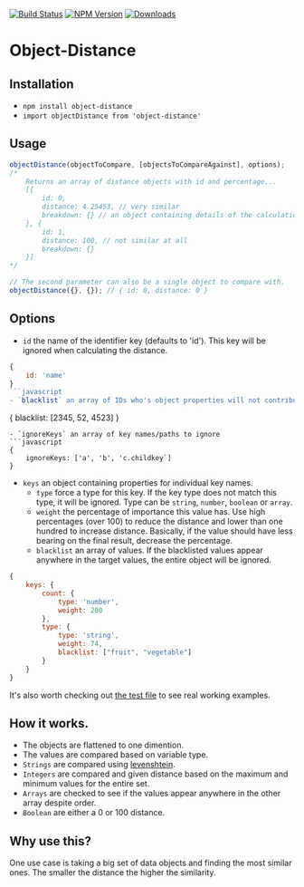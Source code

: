 [![Build Status](https://travis-ci.org/krazyjakee/object-distance.svg?branch=master)](https://travis-ci.org/krazyjakee/object-distance)
[![NPM Version](https://img.shields.io/npm/v/object-distance.svg)](https://www.npmjs.com/package/object-distance)
[![Downloads](https://img.shields.io/npm/dm/object-distance.svg)](https://www.npmjs.com/package/object-distance)

# Object-Distance

## Installation
- `npm install object-distance`
- `import objectDistance from 'object-distance'`

## Usage
```javascript
objectDistance(objectToCompare, [objectsToCompareAgainst], options);
/*
    Returns an array of distance objects with id and percentage...
    [{
        id: 0,
        distance: 4.25453, // very similar
        breakdown: {} // an object containing details of the calculation
    }, {
        id: 1,
        distance: 100, // not similar at all
        breakdown: {}
    }]
*/

// The second parameter can also be a single object to compare with.
objectDistance({}, {}); // { id: 0, distance: 0 }
```

## Options

- `id` the name of the identifier key (defaults to 'id'). This key will be ignored when calculating the distance.
```javascript
{
    id: 'name'
}
```javascript
- `blacklist` an array of IDs who's object properties will not contribute to the distance.
```
{
    blacklist: [2345, 52, 4523]
}
```
- `ignoreKeys` an array of key names/paths to ignore
```javascript
{
    ignoreKeys: ['a', 'b', 'c.childkey`]
}
```
- `keys` an object containing properties for individual key names.
    - `type` force a type for this key. If the key type does not match this type, it will be ignored. Type can be `string`, `number`, `boolean` or `array`.
    - `weight` the percentage of importance this value has. Use high percentages (over 100) to reduce the distance and lower than one hundred to increase distance. Basically, if the value should have less bearing on the final result, decrease the percentage.
    - `blacklist` an array of values. If the blacklisted values appear anywhere in the target values, the entire object will be ignored.
```javascript
{
    keys: {
        count: {
            type: 'number',
            weight: 200
        },
        type: {
            type: 'string',
            weight: 74,
            blacklist: ["fruit", "vegetable"]
        }
    }
}
```


It's also worth checking out [the test file](https://github.com/krazyjakee/object-distance/blob/master/test/index.js) to see real working examples.

## How it works.
- The objects are flattened to one dimention.
- The values are compared based on variable type.
- `Strings` are compared using [levenshtein](https://www.npmjs.com/package/js-levenshtein).
- `Integers` are compared and given distance based on the maximum and minimum values for the entire set.
- `Arrays` are checked to see if the values appear anywhere in the other array despite order.
- `Boolean` are either a 0 or 100 distance.

## Why use this?
One use case is taking a big set of data objects and finding the most similar ones. The smaller the distance the higher the similarity.
